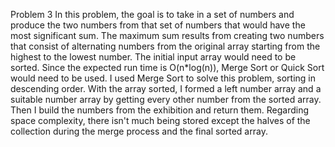 Problem 3
In this problem, the goal is to take in a set of numbers and produce the two numbers from that set of numbers that would have the most significant sum. The maximum sum results from creating two numbers that consist of alternating numbers from the original array starting from the highest to the lowest number. The initial input array would need to be sorted. Since the expected run time is O(n*log(n)), Merge Sort or Quick Sort would need to be used. I used Merge Sort to solve this problem, sorting in descending order. With the array sorted, I formed a left number array and a suitable number array by getting every other number from the sorted array. Then I build the numbers from the exhibition and return them. Regarding space complexity, there isn't much being stored except the halves of the collection during the merge process and the final sorted array.